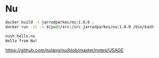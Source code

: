 # Nu

```bash
docker build -t jarrodparkes/nu:1.0.0 .
docker run -it -v $(pwd)/src:/src jarrodparkes/nu:1.0.0 /bin/bash
```

```bash
nush hello.nu
Hello from Nu!
```

https://github.com/nulang/nu/blob/master/notes/USAGE
